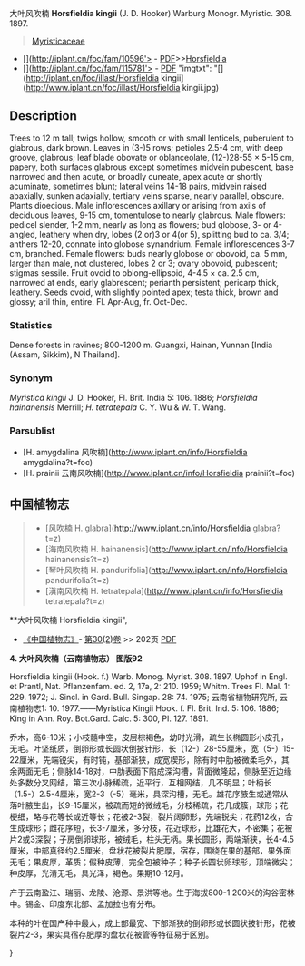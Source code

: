 大叶风吹楠 **Horsfieldia kingii** (J. D. Hooker) Warburg Monogr. Myristic. 308. 1897.

> [Myristicaceae](http://www.iplant.cn/info/Myristicaceae?t=foc)
* [](http://iplant.cn/foc/fam/10596'> - [PDF](http://iplant.cn/foc/pdf/Myristicaceae.pdf)>>[Horsfieldia](http://www.iplant.cn/info/Horsfieldia?t=foc)
* [](http://iplant.cn/foc/fam/115781'> - [PDF](http://www.iplant.cn/foc/pdf/Horsfieldia.pdf)
  "imgtxt": "[](http://iplant.cn/foc/illast/Horsfieldia kingii](http://www.iplant.cn/foc/illast/Horsfieldia kingii.jpg)

## Description

Trees to 12 m tall; twigs hollow, smooth or with small lenticels, puberulent to glabrous, dark brown. Leaves in (3-)5 rows; petioles 2.5-4 cm, with deep groove, glabrous; leaf blade obovate or oblanceolate, (12-)28-55 × 5-15 cm, papery, both surfaces glabrous except sometimes midvein pubescent, base narrowed and then acute, or broadly cuneate, apex acute or shortly acuminate, sometimes blunt; lateral veins 14-18 pairs, midvein raised abaxially, sunken adaxially, tertiary veins sparse, nearly parallel, obscure. Plants dioecious. Male inflorescences axillary or arising from axils of deciduous leaves, 9-15 cm, tomentulose to nearly glabrous. Male flowers: pedicel slender, 1-2 mm, nearly as long as flowers; bud globose, 3- or 4-angled, leathery when dry, lobes (2 or)3 or 4(or 5), splitting bud to ca. 3/4; anthers 12-20, connate into globose synandrium. Female inflorescences 3-7 cm, branched. Female flowers: buds nearly globose or obovoid, ca. 5 mm, larger than male, not clustered, lobes 2 or 3; ovary obovoid, pubescent; stigmas sessile. Fruit ovoid to oblong-ellipsoid, 4-4.5 × ca. 2.5 cm, narrowed at ends, early glabrescent; perianth persistent; pericarp thick, leathery. Seeds ovoid, with slightly pointed apex; testa thick, brown and glossy; aril thin, entire. Fl. Apr-Aug, fr. Oct-Dec.

### Statistics
Dense forests in ravines; 800-1200 m. Guangxi, Hainan, Yunnan [India (Assam, Sikkim), N Thailand].

### Synonym
*Myristica kingii* J. D. Hooker, Fl. Brit. India 5: 106. 1886; *Horsfieldia hainanensis* Merrill; *H. tetratepala* C. Y. Wu & W. T. Wang.

### Parsublist

* [H.  amygdalina  风吹楠](http://www.iplant.cn/info/Horsfieldia amygdalina?t=foc)
* [H.  prainii  云南风吹楠](http://www.iplant.cn/info/Horsfieldia prainii?t=foc)


## 中国植物志

> * [风吹楠  H.  glabra](http://www.iplant.cn/info/Horsfieldia glabra?t=z)
> * [海南风吹楠  H.  hainanensis](http://www.iplant.cn/info/Horsfieldia hainanensis?t=z)
> * [琴叶风吹楠  H.  pandurifolia](http://www.iplant.cn/info/Horsfieldia pandurifolia?t=z)
> * [滇南风吹楠  H.  tetratepala](http://www.iplant.cn/info/Horsfieldia tetratepala?t=z)


**大叶风吹楠 Horsfieldia kingii",

* [《中国植物志》](http://www.iplant.cn/frps)- [第30(2)卷](http://www.iplant.cn/frps/vol/30(2)) >> 202页 [PDF](http://www.iplant.cn/frps/pdf/30(2)/202.pdf)


**4. 大叶风吹楠（云南植物志） 图版92**

Horsfieldia kingii (Hook. f.) Warb. Monog. Myrist. 308. 1897, Uphof in Engl. et Prantl, Nat. Pflanzenfam. ed. 2, 17a, 2: 210. 1959; Whitm. Trees Fl. Mal. 1: 229. 1972; J. Sincl. in Gard. Bull. Singap. 28: 74. 1975; 云南省植物研究所, 云南植物志1: 10. 1977.——Myristica Kingii Hook. f. Fl. Brit. Ind. 5: 106. 1886; King in Ann. Roy. Bot.Gard. Calc. 5: 300, Pl. 127. 1891.

乔木，高6-10米；小枝髓中空，皮层棕褐色，幼时光滑，疏生长椭圆形小皮孔，无毛。叶坚纸质，倒卵形或长圆状倒披针形，长（12-）28-55厘米，宽（5-）15-22厘米，先端锐尖，有时钝，基部渐狭，成宽楔形，除有时中肋被微柔毛外，其余两面无毛；侧脉14-18对，中肋表面下陷成深沟槽，背面微隆起，侧脉至近边缘处多数分叉网结，第三次小脉稀疏，近平行，互相网结，几不明显；叶柄长（1.5-）2.5-4厘米，宽2-3（-5）毫米，具深沟槽，无毛。雄花序腋生或通常从落叶腋生出，长9-15厘米，被疏而短的微绒毛，分枝稀疏，花几成簇，球形；花梗细，略与花等长或近等长；花被2-3裂，裂片阔卵形，先端锐尖；花药12枚，合生成球形；雌花序短，长3-7厘米，多分枝，花近球形，比雄花大，不密集；花被片2或3深裂；子房倒卵球形，被绒毛，柱头无柄。果长圆形，两端渐狭，长4-4.5厘米，中部真径约2.5厘米，盘状花被裂片肥厚，宿存，围绕在果的基部，果外面无毛；果皮厚，革质；假种皮薄，完全包被种子；种子长圆状卵球形，顶端微尖；种皮厚，光清无毛，具光泽，褐色。果期10-12月。

产于云南盈江、瑞丽、龙陵、沧源、景洪等地。生于海拔800-1 200米的沟谷密林中。锡金、印度东北部、孟加拉也有分布。

本种的叶在国产种中最大，成上部最宽、下部渐狭的倒卵形或长圆状披针形，花被裂片2-3，果实具宿存肥厚的盘状花被管等特征易于区别。

}
